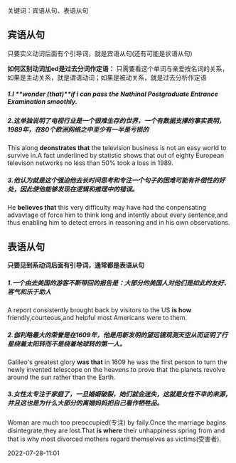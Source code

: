 关键词：宾语从句、表语从句


## 宾语从句
只要实义动词后面有个引导词，就是宾语从句(还有可能是状语从句)

**如何区别动词加ed是过去分词作定语：**
只需要看这个单词与亲爱按名词的关系，如果是主动关系，就是谓语动词；如果是被动关系，就是过去分析作定语


##### 1.I **wonder (that)**if i can pass the Nathinal Postgraduate Entrance Examination smoothly.

##### 2.这单独说明了电视行业是一个很难生存的世界，一个有数据支撑的事实表明，1989年，在80个欧洲网络之中至少有一半是亏损的
This along **deonstrates that** the television business is not an easy world to survive in.A fact underlined by statistic shows that out of eighty European televison networks no less than 50% took a loss in 1989.
##### 3.他认为就是这个强迫他去长时间思考和专注一个句子的困难可能有补偿性的好处，因此使他能够发现在逻辑和推理中的错误。
He **believes that** this very difficulty may have had the conpensating advavtage of force him to think long and intently about every sentence,and thus enabling him to detect errors in reasoning and in his own observations.


## 表语从句
**只要见到系动词后面有引导词，通常都是表语从句**

##### 1.一个由去美国的游客不断带回的报告是：大部分的美国人对他们是如此的友好、客气和乐于助人

A report consistently brought back by visitors to the US **is how** friendly,courteous,and helpful most Americans were to them.

##### 2.伽利略最大的荣誉是在1609年，他是用新发明的望远镜观测天空从而证明了行星绕着太阳转而不是绕着地球转的第一人。

Galileo's greatest glory **was that** in 1609 he was the first person to turn the newly invented telescope on the heavens to prove that the planets revolve around the sun rather than the Earth.

##### 3.女性太专注于家庭了，一旦婚姻破裂，她们就会迷失，这就是女性不幸的来源，并且这也是为什么大部分的离婚妈妈把自己看作牺牲品。

Woman are much too preoccupied(专注) by faily.Once the marriage bagins disintegrate,they are lost.That **is where** their unhappiness spring from and that is why most divorced mothers regard themselves as victims(受害者).


2022-07-28-11:01
